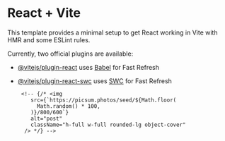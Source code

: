 # React + Vite

This template provides a minimal setup to get React working in Vite with HMR and some ESLint rules.

Currently, two official plugins are available:

- [@vitejs/plugin-react](https://github.com/vitejs/vite-plugin-react/blob/main/packages/plugin-react/README.md) uses [Babel](https://babeljs.io/) for Fast Refresh
- [@vitejs/plugin-react-swc](https://github.com/vitejs/vite-plugin-react-swc) uses [SWC](https://swc.rs/) for Fast Refresh

       <!-- {/* <img
          src={`https://picsum.photos/seed/${Math.floor(
            Math.random() * 100,
          )}/800/600`}
          alt="post"
          className="h-full w-full rounded-lg object-cover"
        /> */} -->
